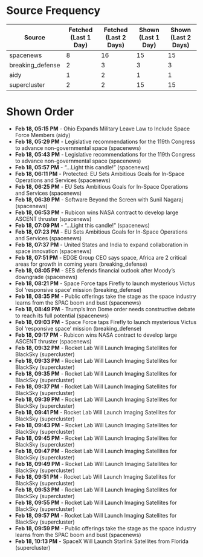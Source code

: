 # Source Frequency

| Source | Fetched (Last 1 Day) | Fetched (Last 2 Days) | Shown (Last 1 Day) | Shown (Last 2 Days) |
|--------|------------------|------------------|----------------|----------------|
| spacenews | 8 | 16 | 15 | 15 |
| breaking_defense | 2 | 3 | 3 | 3 |
| aidy | 1 | 2 | 1 | 1 |
| supercluster | 2 | 2 | 15 | 15 |

# Shown Order

- **Feb 18, 05:15 PM** - Ohio Expands Military Leave Law to Include Space Force Members (aidy)
- **Feb 18, 05:29 PM** - Legislative recommendations for the 119th Congress to advance non-governmental space (spacenews)
- **Feb 18, 05:43 PM** - Legislative recommendations for the 119th Congress to advance non-governmental space (spacenews)
- **Feb 18, 05:57 PM** - “…Light this candle!” (spacenews)
- **Feb 18, 06:11 PM** - Protected: EU Sets Ambitious Goals for In-Space Operations and Services (spacenews)
- **Feb 18, 06:25 PM** - EU Sets Ambitious Goals for In-Space Operations and Services (spacenews)
- **Feb 18, 06:39 PM** - Software Beyond the Screen with Sunil Nagaraj (spacenews)
- **Feb 18, 06:53 PM** - Rubicon wins NASA contract to develop large ASCENT thruster (spacenews)
- **Feb 18, 07:09 PM** - “…Light this candle!” (spacenews)
- **Feb 18, 07:23 PM** - EU Sets Ambitious Goals for In-Space Operations and Services (spacenews)
- **Feb 18, 07:37 PM** - United States and India to expand collaboration in space innovation (spacenews)
- **Feb 18, 07:51 PM** - EDGE Group CEO says space, Africa are 2 critical areas for growth in coming years (breaking_defense)
- **Feb 18, 08:05 PM** - SES defends financial outlook after Moody’s downgrade (spacenews)
- **Feb 18, 08:21 PM** - Space Force taps Firefly to launch mysterious Victus Sol ‘responsive space’ mission (breaking_defense)
- **Feb 18, 08:35 PM** - Public offerings take the stage as the space industry learns from the SPAC boom and bust (spacenews)
- **Feb 18, 08:49 PM** - Trump’s Iron Dome order needs constructive debate to reach its full potential (spacenews)
- **Feb 18, 09:03 PM** - Space Force taps Firefly to launch mysterious Victus Sol ‘responsive space’ mission (breaking_defense)
- **Feb 18, 09:17 PM** - Rubicon wins NASA contract to develop large ASCENT thruster (spacenews)
- **Feb 18, 09:32 PM** - Rocket Lab Will Launch Imaging Satellites for BlackSky (supercluster)
- **Feb 18, 09:33 PM** - Rocket Lab Will Launch Imaging Satellites for BlackSky (supercluster)
- **Feb 18, 09:35 PM** - Rocket Lab Will Launch Imaging Satellites for BlackSky (supercluster)
- **Feb 18, 09:37 PM** - Rocket Lab Will Launch Imaging Satellites for BlackSky (supercluster)
- **Feb 18, 09:39 PM** - Rocket Lab Will Launch Imaging Satellites for BlackSky (supercluster)
- **Feb 18, 09:41 PM** - Rocket Lab Will Launch Imaging Satellites for BlackSky (supercluster)
- **Feb 18, 09:43 PM** - Rocket Lab Will Launch Imaging Satellites for BlackSky (supercluster)
- **Feb 18, 09:45 PM** - Rocket Lab Will Launch Imaging Satellites for BlackSky (supercluster)
- **Feb 18, 09:47 PM** - Rocket Lab Will Launch Imaging Satellites for BlackSky (supercluster)
- **Feb 18, 09:49 PM** - Rocket Lab Will Launch Imaging Satellites for BlackSky (supercluster)
- **Feb 18, 09:51 PM** - Rocket Lab Will Launch Imaging Satellites for BlackSky (supercluster)
- **Feb 18, 09:53 PM** - Rocket Lab Will Launch Imaging Satellites for BlackSky (supercluster)
- **Feb 18, 09:55 PM** - Rocket Lab Will Launch Imaging Satellites for BlackSky (supercluster)
- **Feb 18, 09:57 PM** - Rocket Lab Will Launch Imaging Satellites for BlackSky (supercluster)
- **Feb 18, 09:59 PM** - Public offerings take the stage as the space industry learns from the SPAC boom and bust (spacenews)
- **Feb 18, 10:13 PM** - SpaceX Will Launch Starlink Satellites from Florida (supercluster)
